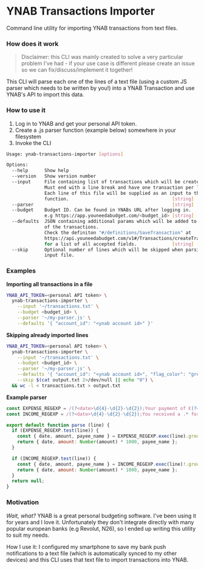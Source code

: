 # YNAB Transactions Importer

Command line utility for importing YNAB transactions from text files. 

### How does it work

> Disclaimer: this CLI was mainly created to solve a very particular problem I've had - if your use case is different please create an issue so we can fix/discuss/implement it together!

This CLI will parse each one of the lines of a text file (using a custom JS parser which needs to be written by you!)
into a YNAB Transaction and use YNAB's API to import this data.

### How to use it

1. Log in to YNAB and get your personal API token.
2. Create a .js parser function (example below) somewhere in your filesystem
3. Invoke the CLI

```sh
Usage: ynab-transactions-importer [options]

Options:
  --help      Show help                                                [boolean]
  --version   Show version number                                      [boolean]
  --input     File containing list of transactions which will be created.
              Must end with a line break and have one transaction per line.
              Each line of this file will be supplied as an input to the parser
              function.                                      [string] [required]
  --parser                                                   [string] [required]
  --budget    Budget ID. Can be found in YNABs URL after logging in.
              e.g https://app.youneedabudget.com/<budget_id> [string] [required]
  --defaults  JSON containing additional params which will be added to each one
              of the transactions.
              Check the definiton "#/definitions/SaveTransaction" at
              https://api.youneedabudget.com/v1#/Transactions/createTransaction
              for a list of all accepted fields.             [string] [required]
  --skip      Optional number of lines which will be skipped when parsing the
              input file.                                               [number]

```

### Examples

**Importing all transactions in a file**

```sh
YNAB_API_TOKEN=<personal API token> \
  ynab-transactions-importer \
    --input '~/transactions.txt' \
    --budget <budget_id> \
    --parser '~/my-parser.js' \
    --defaults '{ "account_id": "<ynab account id>" }'
```
**Skipping already imported lines**

```sh
YNAB_API_TOKEN=<personal API token> \
  ynab-transactions-importer \
    --input '~/transactions.txt' \
    --budget <budget_id> \
    --parser '~/my-parser.js' \
    --defaults '{ "account_id": "<ynab account id>", "flag_color": "green" }' \
    --skip $(cat output.txt 2>/dev/null || echo "0") \
  && wc -l < transactions.txt > output.txt
```

**Example parser**

```js
const EXPENSE_REGEXP = /(?<date>\d{4}-\d{2}-\d{2});Your payment of €(?<amount>.*) to (?<payee_name>.+) has been successfully processed./
const INCOME_REGEXP = /(?<date>\d{4}-\d{2}-\d{2});You received a .* for €(?<amount>.*) from (?<payee_name>.+)\./;

export default function parse (line) {
  if (EXPENSE_REGEXP.test(line)) {
    const { date, amount, payee_name } = EXPENSE_REGEXP.exec(line).groups;
    return { date, amount: Number(amount) * 1000, payee_name };
  }

  if (INCOME_REGEXP.test(line)) {
    const { date, amount, payee_name } = INCOME_REGEXP.exec(line)!.groups;
    return { date, amount: Number(amount) * 1000, payee_name };
  }
  return null;
}
```

### Motivation

_Wait, what?_
YNAB is a great personal budgeting software. I've been using it for years and I love it. 
Unfortunately they don't integrate directly with many popular european banks (e.g Revolut, N26), so I ended
up writing this utility to suit my needs. 

How I use it: I configured my smartphone to save my bank push notifications to a text file (which is automatically synced to my other devices) and this CLI uses that text file to import transactions into YNAB.